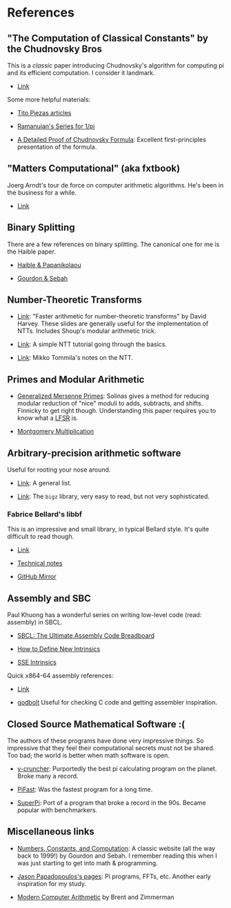 # References

## "The Computation of Classical Constants" by the Chudnovsky Bros

This is a _classic_ paper introducing Chudnovsky's algorithm for
computing pi and its efficient computation. I consider it landmark.

- [Link](https://pdfs.semanticscholar.org/51ac/805b2cd8cb287c47aa04442e414e24c0881b.pdf)

Some more helpful materials:

- [Tito Piezas articles](https://sites.google.com/site/tpiezas/0027)

- [Ramanujan's Series for 1/pi](https://faculty.math.illinois.edu/~berndt/articles/monthly567-587.pdf)

- [A Detailed Proof of Chudnovsky Formula](https://arxiv.org/abs/1809.00533): Excellent first-principles presentation of the formula.


## "Matters Computational" (aka fxtbook)

Joerg Arndt's tour de force on computer arithmetic algorithms. He's
been in the business for a while.

- [Link](https://www.jjj.de/fxt/)

## Binary Splitting

There are a few references on binary splitting. The canonical one for
me is the Haible paper.

- [Haible & Papanikolaou](https://www.ginac.de/CLN/binsplit.pdf)

- [Gourdon & Sebah](http://numbers.computation.free.fr/Constants/Algorithms/splitting.ps)


## Number-Theoretic Transforms

- [Link](https://pdfs.semanticscholar.org/c48a/2408d3ff16836935275bab16947fefc00f1a.pdf): "Faster arithmetic for number-theoretic transforms" by David Harvey. These slides are generally useful for the implementation of NTTs. Includes Shoup's modular arithmetic trick.

- [Link](https://www.nayuki.io/page/number-theoretic-transform-integer-dft): A simple NTT tutorial going through the basics.

- [Link](http://www.apfloat.org/ntt.html): Mikko Tommila's notes on the NTT.

## Primes and Modular Arithmetic

- [Generalized Mersenne Primes](http://cacr.uwaterloo.ca/techreports/1999/corr99-39.pdf): Solinas gives a method for reducing modular reduction of "nice" moduli to adds, subtracts, and shifts. Finnicky to get right though. Understanding this paper requires you to know what a [LFSR](https://pdfs.semanticscholar.org/a47e/2c91605fd3f0753a736d26f3bf3d8e1ef548.pdf) is.

- [Montgomery Multiplication](https://cp-algorithms.com/algebra/montgomery_multiplication.html)


## Arbitrary-precision arithmetic software

Useful for rooting your nose around.

- [Link](https://en.wikipedia.org/wiki/List_of_arbitrary-precision_arithmetic_software): A general list.

- [Link](https://sourceforge.net/projects/bigz/): The `bigz` library, very easy to read, but not very sophisticated.

### Fabrice Bellard's libbf

This is an impressive and small library, in typical Bellard
style. It's quite difficult to read though.

- [Link](https://bellard.org/libbf/)

- [Technical notes](https://bellard.org/libbf/readme.txt)

- [GitHub Mirror](https://github.com/rurban/libbf)


## Assembly and SBC

Paul Khuong has a wonderful series on writing low-level code (read: assembly) in SBCL.

- [SBCL: The Ultimate Assembly Code Breadboard](https://www.pvk.ca/Blog/2014/03/15/sbcl-the-ultimate-assembly-code-breadboard/)

- [How to Define New Intrinsics](https://www.pvk.ca/Blog/2014/08/16/how-to-define-new-intrinsics-in-sbcl/)

- [SSE Intrinsics](https://www.pvk.ca/Blog/2013/06/05/fresh-in-sbcl-1-dot-1-8-sse-intrinsics/)

Quick x864-64 assembly references:

- [Link](https://www.felixcloutier.com/x86/index.html)

- [godbolt](https://godbolt.org/) Useful for checking C code and getting assembler inspiration.


## Closed Source Mathematical Software :(

The authors of these programs have done very impressive things. So
impressive that they feel their computational secrets must not be
shared. Too bad; the world is better when math software is open.

- [y-cruncher](http://www.numberworld.org/y-cruncher/): Purportedly the best pi calculating program on the planet. Broke many a record.

- [PiFast](http://numbers.computation.free.fr/Constants/PiProgram/pifast.html): Was the fastest program for a long time. 

- [SuperPi](http://www.superpi.net/): Port of a program that broke a record in the 90s. Became popular with benchmarkers.


## Miscellaneous links

- [Numbers, Constants, and Computation](http://numbers.computation.free.fr/Constants/constants.html): A classic website (all the way back to 1999!) by Gourdon and Sebah. I remember reading this when I was just starting to get into math & programming.

- [Jason Papadopoulos's pages](https://web.archive.org/web/20160307010247/http://www.boo.net/~jasonp/): Pi programs, FFTs, etc. Another early inspiration for my study.

- [Modern Computer Arithmetic](https://members.loria.fr/PZimmermann/mca/mca-cup-0.5.9.pdf) by Brent and Zimmerman
